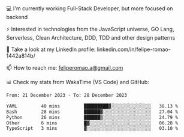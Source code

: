 💻 I'm currently working Full-Stack Developer, but more focused on backend

⚡ Interested in technologies from the JavaScript universe, GO Lang, Serverless, Clean Architecture, DDD, TDD and other design patterns

👥 Take a look at my LinkedIn profile: linkedin.com/in/felipe-romao-1442a814b/

📫 How to reach me: feliperomao.a@gmail.com

📊 Check my stats from WakaTime (VS Code) and GitHub:

<!--START_SECTION:waka-->

```txt
From: 21 December 2023 - To: 28 December 2023

YAML         40 mins         █████████▓░░░░░░░░░░░░░░░   38.13 %
Bash         28 mins         ██████▓░░░░░░░░░░░░░░░░░░   27.04 %
Python       26 mins         ██████▒░░░░░░░░░░░░░░░░░░   24.79 %
Other        6 mins          █▓░░░░░░░░░░░░░░░░░░░░░░░   06.28 %
TypeScript   3 mins          ▓░░░░░░░░░░░░░░░░░░░░░░░░   03.10 %
```

<!--END_SECTION:waka-->
